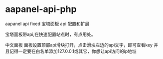 # aapanel-api-php
aapanel api fixed 宝塔面板 api 配置和扩展

宝塔面板带api,在快速配置站点时，有点用处。

中文面板
面板设置顶部api滑块打开，点击滑块左边的api文字，即可查看key
并且记得一定要在白名单添加127.0.0.1或其它，你想让api访问的ip地址


